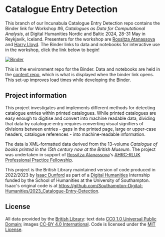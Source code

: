 # Catalogue Entry Detection

This branch of our Incunabula Catalogue Entry Detection repo contains the Binder link for Workshop #6, _Catalogues as Data for Computational Analysis_, at Digital Humanities Nordic and Baltic 2024, 28-31 May in Reykjavik, Iceland. Presenters for the workshop are [Rossitza Atanassova](https://www.linkedin.com/in/rossitza-atanassova-bb026217/) and [Harry Lloyd](https://www.linkedin.com/in/harry-lloyd-9140b970/). The Binder links to data and notebooks for interactive use in the workshop, click the link below to begin!

[![Binder](https://mybinder.org/badge_logo.svg)](https://mybinder.org/v2/gh/britishlibrary/Incunabula-Catalogue-Entry-Detection/DHNB?urlpath=git-pull%3Frepo%3Dhttps%253A%252F%252Fgithub.com%252Fharrylloyd-bl%252Fdhnb-incu-content-repo%26urlpath%3Dtree%252Fdhnb-incu-content-repo%252Fnotebooks%252FCatalogues%2Bas%2BData%2Bfor%2BComputational%2BAnalysis%2B-%2BDHNB%2B2024.ipynb%26branch%3Dbounding_box)

This is the environment repo for the Binder. Data and notebooks are held in the [content repo](https://github.com/harrylloyd-bl/dhnb-incu-content-repo/tree/bounding_box), which is what is displayed when the binder link opens. This set-up improves load times while developing the Binder.

## Project information

This project investigates and implements different methods for detecting catalogue entries within printed catalogues. While printed catalogues are easy enough to digitise and convert into machine readable data, dividing that data by catalogue entry requires converting visual signifiers of divisions between entries - gaps in the printed page, large or upper-case headers, catalogue references - into machine-readable information.

The data is XML-formatted data derived from the 13-volume *Catalogue of books printed in the 15th century now at the British Museum*. The project was undertaken in support of [Rossitza Atanassova](https://www.linkedin.com/in/rossitza-atanassova-bb026217/)'s [AHRC-RLUK Professional Practice Fellowship](https://blogs.bl.uk/digital-scholarship/2022/11/my-ahrc-rluk-professional-practice-fellowship-phase-one.html).

This project is the British Library maintained version of code produced in 2022/2023 by [Isaac Dunford](https://github.com/Mr-Esweg) as part of a [Digital Humanities](http://digitalhumanities.soton.ac.uk/) Internship funded by the School of Humanities at the University of Southampton. Isaac's original code is at https://github.com/Southampton-Digital-Humanities/2023_Catalogue-Entry-Detection.

## License

All data provided by the [British Library](https://creativecommons.org/licenses/by/4.0/): text data [CC0 1.0 Universal Public Domain](https://creativecommons.org/publicdomain/zero/1.0/); images [CC-BY 4.0 International](https://creativecommons.org/licenses/by/4.0/). Code is licensed under the [MIT License](https://mit-license.org/).
